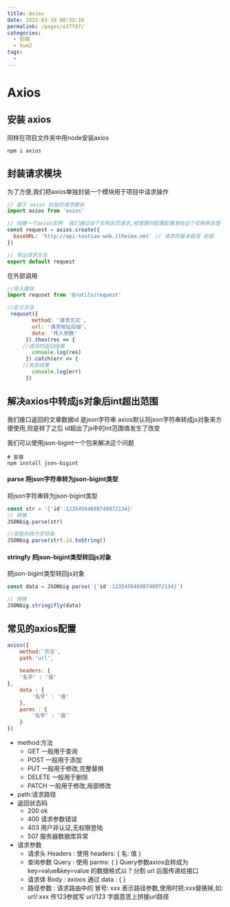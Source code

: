 ```yaml
---
title: Axios
date: 2022-03-18 00:55:10
permalink: /pages/e17f8f/
categories:
  - 前端
  - Vue2
tags:
  - 
---
```

# Axios

## 安装 axios

同样在项目文件夹中用node安装axios

```shell
npm i axios
```

## 封装请求模块

为了方便,我们把axios单独封装一个模块用于项目中请求操作

```javascript
// 基于 axios 封装的请求模块
import axios from 'axios'

// 创建一个axios实例  我们通过这个实例去罚请求,把需要的配置配置发给这个实例来处理
const request = axios.create({
  baseURL: 'http://api-toutiao-web.itheima.net' // 请求的基本路径 前缀
})

// 导出请求方法
export default request
```



在外部调用

```javascript
//导入模块
import requset from '@/utils/request'

//定义方法
 requset({
        method: '请求方式',
        url: '请求地址后缀',
        data: '传入参数'
      }).then(res => {
     //成功时返回结果
        console.log(res)
      }).catch(err => {
     //失败结果
        console.log(err)
      })
```



## 解决axios中转成js对象后int超出范围

我们接口返回的文章数据id 是json字符串 axios默认将json字符串转成js对象来方便使用,但是转了之后 id超出了js中的int范围值发生了改变

我们可以使用json-bigint一个包来解决这个问题

```shell
# 安装
npm install json-bigint
```



#### parse 将json字符串转为json-bigint类型

将json字符串转为json-bigint类型

``` javascript
const str = '{'id':12354564698748972134}'
// 转换
JSONbig.parse(str)

//读取并转为字符串
JSONbig.parse(str).id.toString()
```





#### stringfy 把json-bigint类型转回js对象

把json-bigint类型转回js对象

```javascript
const data = JSONbig.parse('{'id':12354564698748972134}')

// 转换
JSONbig.stringifly(data)
```



## 常见的axios配置

```javascript
axios({
    method:'方法',
    path:'url',
    
    headers: {
    '名字' : '值'
},
    data : {
        '名字' : '值'
    },
    parms : {
        '名字' : '值'
    }
})
```

- method:方法
  - GET    一般用于查询
  - POST    一般用于添加
  - PUT    一般用于修改,完整替换
  - DELETE   一般用于删除
  - PATCH     一般用于修改,局部修改
- path:请求路径
- 返回状态码
  - 200 ok
  - 400 请求参数错误
  - 403 用户非认证,无权限登陆
  - 507 服务器数据库异常
- 请求参数
  - 请求头 Headers   :  使用 headers: {  名: 值  }
  - 查询参数 Query  :  使用 parms: {  }    Query参数axios会转成为 key=value&key=value 的数据格式以 ? 分割 url 后面传递给接口
  - 请求体 Body  : axioos 通过 data : {   }
  - 路径参数 :  请求路由中的 冒号: xxx 表示路径参数,使用时把:xxx替换掉,如:  url/:xxx  传123参就写  url/123  字面意思上拼接url路径






